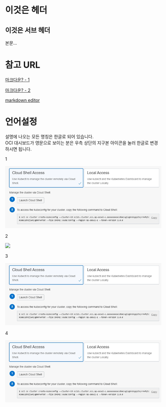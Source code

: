 이것은 헤더
===============

이것은 서브 헤더
---------------

본문...

# 참고 URL
[마크다운? - 1](http://gjchoi.github.io/env/Kramdown(%EB%A7%88%ED%81%AC%EB%8B%A4%EC%9A%B4)-%EC%82%AC%EC%9A%A9%EB%B2%95/)

[마크다운? - 2](https://theorydb.github.io/envops/2019/05/22/envops-blog-how-to-use-md/#%EC%9D%B4%EB%AF%B8%EC%A7%80%EB%A5%BC-%EC%89%BD%EA%B2%8C-%EC%97%85%EB%A1%9C%EB%93%9C-%ED%95%98%EB%8A%94-%EB%B0%A9%EB%B2%95)

[markdown editor](https://jbt.github.io/markdown-editor/)



# 언어설정

설명에 나오는 모든 명칭은 한글로 되어 있습니다.  
OCI 대시보드가 영문으로 보이는 분은 우측 상단의 지구본 아이콘을 눌러 한글로 변경하시면 됩니다.

1

![](/images/cluster_cloud_shell_access.jpg)

2

![](/images/cluster_cloud_shell_access.png)

3

![](images/cluster_cloud_shell_access.jpg)

4

![](images/cluster_cloud_shell_access.png)

